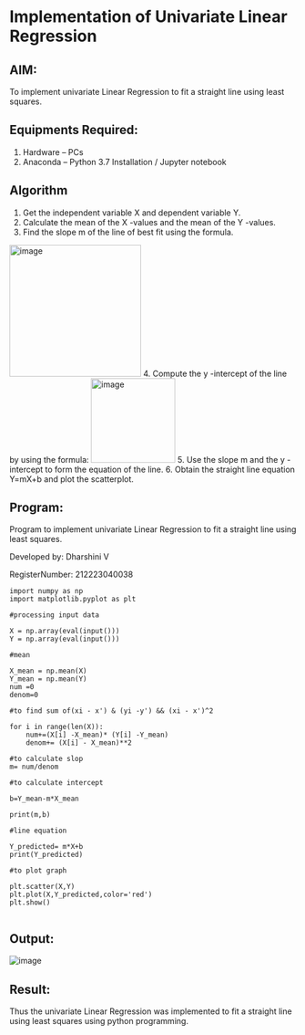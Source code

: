 # Implementation of Univariate Linear Regression
## AIM:
To implement univariate Linear Regression to fit a straight line using least squares.

## Equipments Required:
1. Hardware – PCs
2. Anaconda – Python 3.7 Installation / Jupyter notebook

## Algorithm
1. Get the independent variable X and dependent variable Y.
2. Calculate the mean of the X -values and the mean of the Y -values.
3. Find the slope m of the line of best fit using the formula. 
<img width="231" alt="image" src="https://user-images.githubusercontent.com/93026020/192078527-b3b5ee3e-992f-46c4-865b-3b7ce4ac54ad.png">
4. Compute the y -intercept of the line by using the formula:
<img width="148" alt="image" src="https://user-images.githubusercontent.com/93026020/192078545-79d70b90-7e9d-4b85-9f8b-9d7548a4c5a4.png">
5. Use the slope m and the y -intercept to form the equation of the line.
6. Obtain the straight line equation Y=mX+b and plot the scatterplot.

## Program:


Program to implement univariate Linear Regression to fit a straight line using least squares.

Developed by: Dharshini V


RegisterNumber:  212223040038
```
import numpy as np
import matplotlib.pyplot as plt

#processing input data

X = np.array(eval(input()))
Y = np.array(eval(input()))

#mean

X_mean = np.mean(X)
Y_mean = np.mean(Y)
num =0
denom=0

#to find sum of(xi - x') & (yi -y') && (xi - x')^2

for i in range(len(X)):
    num+=(X[i] -X_mean)* (Y[i] -Y_mean)
    denom+= (X[i] - X_mean)**2
    
#to calculate slop
m= num/denom

#to calculate intercept

b=Y_mean-m*X_mean

print(m,b)

#line equation

Y_predicted= m*X+b
print(Y_predicted)

#to plot graph

plt.scatter(X,Y)
plt.plot(X,Y_predicted,color='red')
plt.show()


```

## Output:
![image](https://github.com/HIRU-VIRU/Find-the-best-fit-line-using-Least-Squares-Method/assets/145972122/4fa58ce6-89f1-433f-b9e4-52611330b28b)



## Result:
Thus the univariate Linear Regression was implemented to fit a straight line using least squares using python programming.
